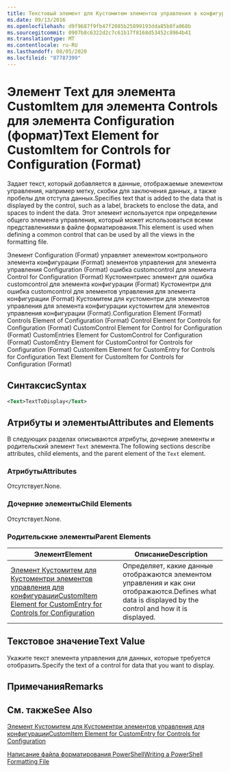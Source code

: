 ```yaml
---
title: Текстовый элемент для Кустомитем элементов управления в конфигурации (формат) | Документация Майкрософт
ms.date: 09/13/2016
ms.openlocfilehash: d9f9687f9fb47f2085b25899193dda85b8fa068b
ms.sourcegitcommit: 0907b8c6322d2c7c61b17f8168d53452c8964b41
ms.translationtype: MT
ms.contentlocale: ru-RU
ms.lasthandoff: 08/05/2020
ms.locfileid: "87787399"
---
```

# <a name="text-element-for-customitem-for-controls-for-configuration-format"></a><span data-ttu-id="207d7-102">Элемент Text для элемента CustomItem для элемента Controls для элемента Configuration (формат)</span><span class="sxs-lookup"><span data-stu-id="207d7-102">Text Element for CustomItem for Controls for Configuration (Format)</span></span>

<span data-ttu-id="207d7-103">Задает текст, который добавляется в данные, отображаемые элементом управления, например метку, скобки для заключения данных, а также пробелы для отступа данных.</span><span class="sxs-lookup"><span data-stu-id="207d7-103">Specifies text that is added to the data that is displayed by the control, such as a label, brackets to enclose the data, and spaces to indent the data.</span></span> <span data-ttu-id="207d7-104">Этот элемент используется при определении общего элемента управления, который может использоваться всеми представлениями в файле форматирования.</span><span class="sxs-lookup"><span data-stu-id="207d7-104">This element is used when defining a common control that can be used by all the views in the formatting file.</span></span>

<span data-ttu-id="207d7-105">Элемент Configuration (Format) управляет элементом контрольного элемента конфигурации (Format) элементов управления для элемента управления Configuration (Format) ошибка customcontrol для элемента Control for Configuration (Format) Кустоментриес элемент для ошибка customcontrol для элемента конфигурации (Format) Кустоментри для ошибка customcontrol для элементов управления для элемента конфигурации (Format) Кустомитем для кустоментри для элементов управления для элемента конфигурации кустомитем для элементов управления конфигурации (Format).</span><span class="sxs-lookup"><span data-stu-id="207d7-105">Configuration Element (Format) Controls Element of Configuration (Format) Control Element for Controls for Configuration (Format) CustomControl Element for Control for Configuration (Format) CustomEntries Element for CustomControl for Configuration (Format) CustomEntry Element for CustomControl for Controls for Configuration (Format) CustomItem Element for CustomEntry for Controls for Configuration Text Element for CustomItem for Controls for Configuration (Format)</span></span>

## <a name="syntax"></a><span data-ttu-id="207d7-106">Синтаксис</span><span class="sxs-lookup"><span data-stu-id="207d7-106">Syntax</span></span>

```xml
<Text>TextToDisplay</Text>
```

## <a name="attributes-and-elements"></a><span data-ttu-id="207d7-107">Атрибуты и элементы</span><span class="sxs-lookup"><span data-stu-id="207d7-107">Attributes and Elements</span></span>

<span data-ttu-id="207d7-108">В следующих разделах описываются атрибуты, дочерние элементы и родительский элемент `Text` элемента.</span><span class="sxs-lookup"><span data-stu-id="207d7-108">The following sections describe attributes, child elements, and the parent element of the `Text` element.</span></span>

### <a name="attributes"></a><span data-ttu-id="207d7-109">Атрибуты</span><span class="sxs-lookup"><span data-stu-id="207d7-109">Attributes</span></span>

<span data-ttu-id="207d7-110">Отсутствует.</span><span class="sxs-lookup"><span data-stu-id="207d7-110">None.</span></span>

### <a name="child-elements"></a><span data-ttu-id="207d7-111">Дочерние элементы</span><span class="sxs-lookup"><span data-stu-id="207d7-111">Child Elements</span></span>

<span data-ttu-id="207d7-112">Отсутствует.</span><span class="sxs-lookup"><span data-stu-id="207d7-112">None.</span></span>

### <a name="parent-elements"></a><span data-ttu-id="207d7-113">Родительские элементы</span><span class="sxs-lookup"><span data-stu-id="207d7-113">Parent Elements</span></span>

|<span data-ttu-id="207d7-114">Элемент</span><span class="sxs-lookup"><span data-stu-id="207d7-114">Element</span></span>|<span data-ttu-id="207d7-115">Описание</span><span class="sxs-lookup"><span data-stu-id="207d7-115">Description</span></span>|
|-------------|-----------------|
|[<span data-ttu-id="207d7-116">Элемент Кустомитем для Кустоментри элементов управления для конфигурации</span><span class="sxs-lookup"><span data-stu-id="207d7-116">CustomItem Element for CustomEntry for Controls for Configuration</span></span>](./customitem-element-for-customentry-for-controls-for-configuration-format.md)|<span data-ttu-id="207d7-117">Определяет, какие данные отображаются элементом управления и как они отображаются.</span><span class="sxs-lookup"><span data-stu-id="207d7-117">Defines what data is displayed by the control and how it is displayed.</span></span>|

## <a name="text-value"></a><span data-ttu-id="207d7-118">Текстовое значение</span><span class="sxs-lookup"><span data-stu-id="207d7-118">Text Value</span></span>

<span data-ttu-id="207d7-119">Укажите текст элемента управления для данных, которые требуется отобразить.</span><span class="sxs-lookup"><span data-stu-id="207d7-119">Specify the text of a control for data that you want to display.</span></span>

## <a name="remarks"></a><span data-ttu-id="207d7-120">Примечания</span><span class="sxs-lookup"><span data-stu-id="207d7-120">Remarks</span></span>

## <a name="see-also"></a><span data-ttu-id="207d7-121">См. также</span><span class="sxs-lookup"><span data-stu-id="207d7-121">See Also</span></span>

[<span data-ttu-id="207d7-122">Элемент Кустомитем для Кустоментри элементов управления для конфигурации</span><span class="sxs-lookup"><span data-stu-id="207d7-122">CustomItem Element for CustomEntry for Controls for Configuration</span></span>](./customitem-element-for-customentry-for-controls-for-configuration-format.md)

[<span data-ttu-id="207d7-123">Написание файла форматирования PowerShell</span><span class="sxs-lookup"><span data-stu-id="207d7-123">Writing a PowerShell Formatting File</span></span>](./writing-a-powershell-formatting-file.md)
